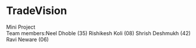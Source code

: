 # TradeVision 
Mini Project
<br>
Team members:Neel Dhoble (35)
             Rishikesh Koli (08)
             Shrish Deshmukh (42)
             Ravi Neware (06)
